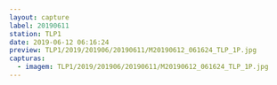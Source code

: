 ```yaml
---
layout: capture
label: 20190611
station: TLP1
date: 2019-06-12 06:16:24
preview: TLP1/2019/201906/20190611/M20190612_061624_TLP_1P.jpg
capturas:
  - imagem: TLP1/2019/201906/20190611/M20190612_061624_TLP_1P.jpg
---
```

